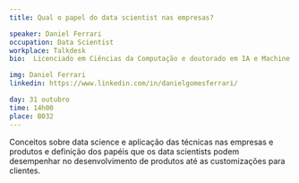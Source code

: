 ```yaml
---
title: Qual o papel do data scientist nas empresas?

speaker: Daniel Ferrari
occupation: Data Scientist
workplace: Talkdesk
bio:  Licenciado em Ciências da Computação e doutorado em IA e Machine Learning. Atuando como researcher publicou um livro e diversos artigos em parceria com laboratórios de Computação e Biologia. Como Engenheiro de Software, contribuiu no desenvolvimento de um sistema de planeamento de recurso corporativo (ERP). Como Data Scientist, combina a sua experiência como engenheiro e researcher para desenvolver pipelines completos desde a extração e manipulação de dados até a distribuição em produção de modelos de Machine Learning.

img: Daniel Ferrari
linkedin: https://www.linkedin.com/in/danielgomesferrari/

day: 31 outubro
time: 14h00
place: B032
---
```


Conceitos sobre data science e aplicação das técnicas nas empresas e produtos e definição dos papéis que os data scientists podem desempenhar no desenvolvimento de produtos até as customizações para clientes.
